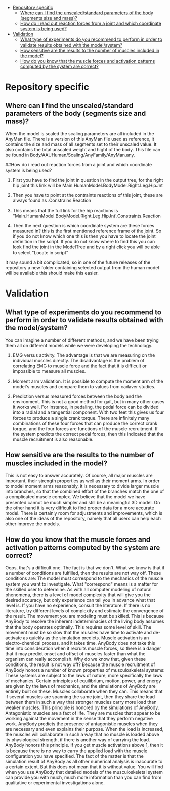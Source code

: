+ [Repository specific](#repository-specific)
    - [Where can I find the unscaled/standard parameters of the body (segments size and mass)?](#where-can-i-find-the-unscaledstandard-parameters-of-the-body-segments-size-and-mass)
    - [How do i read out reaction forces from a joint and which coordinate system is being used?](#how-do-i-read-out-reaction-forces-from-a-joint-and-which-coordinate-system-is-being-used)
+ [Validation](#validation)
    - [What type of experiments do you recommend to perform in order to validate results obtained with the model/system?](#what-type-of-experiments-do-you-recommend-to-perform-in-order-to-validate-results-obtained-with-the-modelsystem)
    - [How sensitive are the results to the number of muscles included in the model?](#how-sensitive-are-the-results-to-the-number-of-muscles-included-in-the-model)
    - [How do you know that the muscle forces and activation patterns computed by the system are correct?](#how-do-you-know-that-the-muscle-forces-and-activation-patterns-computed-by-the-system-are-correct)



# Repository specific

## Where can I find the unscaled/standard parameters of the body (segments size and mass)?

When the model is scaled the scaling parameters are all included in the AnyMan file. There is a version of this AnyMan file used as reference, it contains the size and mass of all segments set to their unscaled value. It also contains the total unscaled weight and hight of the body. This file can be found in Body/AAUHuman/Scaling/AnyFamily/AnyMan.any.

##How do i read out reaction forces from a joint and which coordinate system is being used?

1. First you have to find the joint in question in the output tree, for the right hip joint this link will be Main.HumanModel.BodyModel.Right.Leg.HipJnt

2. Then you have to point at the contraints reactions of this joint, these are always found as .Constrains.Reaction

3. This means that the full link for the hip reactions is "Main.HumanModel.BodyModel.Right.Leg.HipJnt'.Constraints.Reaction

4. Then the next question is which coordinate system are these forces measured in? this is the first mentioned reference frame of the joint. So if you do not know which one this is then you have to locate the joint definition in the script. If you do not know where to find this you can look find the joint in the ModelTree and by a right click you will be able to select "Locate in script"

It may sound a bit complicated, so in one of the future releases of the repository a new folder containing selected output from the human model will be available this should make this easier.

# Validation

## What type of experiments do you recommend to perform in order to validate results obtained with the model/system?

You can imagine a number of different methods, and we have been trying them all on different models while we were developing the technology.

1. EMG versus activity. The advantage is that we are measuring on the individual muscles directly. The disadvantage is the problem of correlating EMG to muscle force and the fact that it is difficult or impossible to measure all muscles.

2. Moment arm validation. It is possible to compute the moment arm of the model's muscles and compare them to values from cadaver studies.
3. Prediction versus measured forces between the body and the environment. This is not a good method for gait, but in many other cases it works well. For instance, in pedaling, the pedal force can be divided into a radial and a tangential component. With two feet this gives us four forces to produce a single crank torque. There are infinitely many combinations of these four forces that can produce the correct crank torque, and the four forces are functions of the muscle recruitment. If the system predicts the correct pedal forces, then this indicated that the muscle recruitment is also reasonable.

## How sensitive are the results to the number of muscles included in the model?

This is not easy to answer accurately. Of course, all major muscles are important, their strength properties as well as their moment arms. In order to model moment arms reasonably, it is necessary to divide larger muscle into branches, so that the combined effort of the branches match the one of a complicated muscle complex. We believe that the model we have presented cannot be much simpler and still be a meaningful 3D model. On the other hand it is very difficult to find proper data for a more accurate model. There is certainly room for adjustments and improvements, which is also one of the ideas of the repository, namely that all users can help each other improve the models.

## How do you know that the muscle forces and activation patterns computed by the system are correct?

Oops, that's a difficult one. The fact is that we don't. What we know is that if a number of conditions are fulfilled, then the results are not way off. These conditions are: The model must correspond to the mechanics of the muscle system you want to investigate. What "correspond" means is a matter for the skilled user to determine. As with all computer modeling of natural phenomena, there is a level of model complexity that will give you the desired accuracy, but only experience can tell you in advance what that level is. If you have no experience, consult the literature. If there is no literature, try different levels of complexity and estimate the convergence of the result. The movement you are modeling must be skilled. This is because AnyBody to resolve the inherent indeterminacies of the living body assumes that the body operates optimally. This requires some level of skill. The movement must be so slow that the muscles have time to activate and de-activate as quickly as the simulation predicts. Muscle activation is an electro-chemical process. and it takes time. AnyBody does not take this time into consideration when it recruits muscle forces, so there is a danger that it may predict onset and offset of muscles faster than what the organism can really accomplish. Why do we know that, given these conditions, the result is not way off? Because the muscle recruitment of AnyBody honors a number of known properties of musculoskeletal systems: These systems are subject to the laws of nature, more specifically the laws of mechanics. Certain principles of equilibrium, motion, power, and energy are given by the laws of mechanics, and the simulations of AnyBody are entirely built on these. Muscles collaborate when they can. This means that if several muscles are spanning the same joint, then they share the load between them in such a way that stronger muscles carry more load than weaker muscles. This principle is honored by the simulations of AnyBody. Antagonistic muscles are a fact of life. They are muscles that appear to be working against the movement in the sense that they perform negative work. AnyBody predicts the presence of antagonistic muscles when they are necessary and even explains their purpose. When the load is increased, the muscles will collaborate in such a way that no muscle is loaded above its physiological strength, if there is another way of carrying the load. AnyBody honors this principle. If you get muscle activations above 1, then it is because there is no way to carry the applied load with the muscle configuration you have specified. The fact of the matter is that the simulation result of AnyBody as all other numerical analysis is inaccurate to a certain extent. But this does not mean that it is without value. You will find when you use AnyBody that detailed models of the musculoskeletal system can provide you with much, much more information than you can find from qualitative or experimental investigations alone.